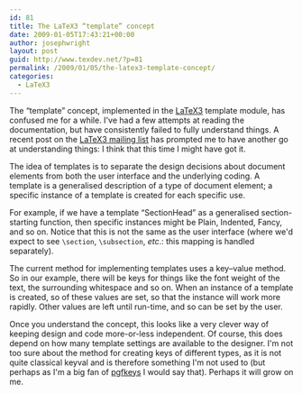 ```yaml
---
id: 81
title: The LaTeX3 “template” concept
date: 2009-01-05T17:43:21+00:00
author: josephwright
layout: post
guid: http://www.texdev.net/?p=81
permalink: /2009/01/05/the-latex3-template-concept/
categories:
  - LaTeX3
---
```

The “template” concept, implemented in the <a title="The LaTeX3 Homepage" href="http://www.latex-project.org/latex3.html">LaTeX3</a> template module, has confused me for a while. I've had a few attempts at reading the documentation, but have consistently failed to fully understand things. A recent post on the <a title="LaTeX3 Mailing List" href="https://listserv.uni-heidelberg.de/cgi-bin/wa?A0=LATEX-L">LaTeX3 mailing list</a> has prompted me to have another go at understanding things: I think that this time I might have got it.

The idea of templates is to separate the design decisions about document elements from both the user interface and the underlying coding. A template is a generalised description of a type of document element; a specific instance of a template is created for each specific use.

For example, if we have a template “SectionHead” as a generalised section-starting function, then specific instances might be Plain, Indented, Fancy, and so on. Notice that this is not the same as the user interface (where we'd expect to see <code>\section</code>, <code>\subsection</code>, <em>etc</em>.: this mapping is handled separately).

The current method for implementing templates uses a key–value method. So in our example, there will be keys for things like the font weight of the text, the surrounding whitespace and so on. When an instance of a template is created, so of these values are set, so that the instance will work more rapidly. Other values are left until run-time, and so can be set by the user.

Once you understand the concept, this looks like a very clever way of keeping design and code more-or-less independent. Of course, this does depend on how many template settings are available to the designer. I'm not too sure about the method for creating keys of different types, as it is not quite classical keyval and is therefore something I'm not used to (but perhaps as I'm a big fan of <a title="The pgf/Tikz bundle, including pgfkeys" href="http://ctan.org/pkg/pgf">pgfkeys</a> I would say that). Perhaps it will grow on me.